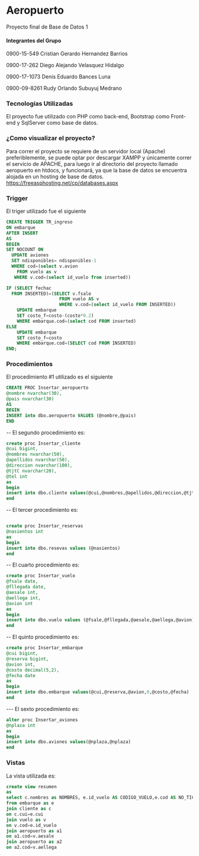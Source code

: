# Aeropuerto
Proyecto final de Base de Datos 1

#### Integrantes del Grupo
 0900-15-549 Cristian Gerardo Hernandez Barrios
 
 0900-17-262 Diego Alejando Velasquez Hidalgo
 
 0900-17-1073 Denis Eduardo Bances Luna
 
 0900-09-8261 Rudy Orlando Subuyuj Medrano

### Tecnologías Utilizadas
El proyecto fue utilizado con PHP como back-end, Bootstrap como Front-end y SqlServer como base de datos.

### ¿Como visualizar el proyecto?
Para correr el proyecto se requiere de un servidor local (Apache) preferiblemente, se puede optar por descargar XAMPP y únicamente correr el servicio de APACHE, para luego ir al directorio del proyecto llamado aeropuerto en htdocs, y funcionará, ya que la base de datos se encuentra alojada en un hosting de base de datos. https://freeasphosting.net/cp/databases.aspx

### Trigger
El triger utilizado fue el siguiente 
```sql
CREATE TRIGGER TR_ingreso
ON embarque
AFTER INSERT
AS
BEGIN
SET NOCOUNT ON
  UPDATE aviones
  SET ndisponibles= ndisponibles-1
  WHERE cod=(select v.avion
    FROM vuelo as v
   WHERE v.cod=(select id_vuelo from inserted))

IF (SELECT fechac
  FROM INSERTED)=(SELECT v.fsale
                    FROM vuelo AS v
                    WHERE v.cod=(select id_vuelo FROM INSERTED))
    UPDATE embarque
    SET costo_f=costo-(costo*0.2)
    WHERE embarque.cod=(select cod FROM inserted)
ELSE
    UPDATE embarque
    SET costo_f=costo
    WHERE embarque.cod=(SELECT cod FROM INSERTED)
END;
```

### Procedimientos
El procedimiento #1 utilizado es el siguiente
```sql
CREATE PROC Insertar_aeropuerto
@nombre nvarchar(30),
@pais nvarchar(30)
AS
BEGIN
INSERT into dbo.aeropuerto VALUES (@nombre,@pais)
END
```
--
El segundo procedimiento es:
```sql
create proc Insertar_cliente
@cui bigint,
@nombres nvarchar(50),
@apellidos nvarchar(50),
@direccion nvarchar(100),
@tjtC nvarchar(20),
@tel int
as
begin
insert into dbo.cliente values(@cui,@nombres,@apellidos,@direccion,@tjtC,@tel) 
end
```

--
El tercer procedimiento es:
```sql

create proc Insertar_reservas
@nasientos int
as
begin
insert into dbo.resevas values (@nasientos)
end
```

--
El cuarto procedimiento es:
```sql
create proc Insertar_vuelo
@fsale date,
@fllegada date,
@aesale int,
@aellega int,
@avion int
as
begin
insert into dbo.vuelo values (@fsale,@fllegada,@aesale,@aellega,@avion)
end
```

-- El quinto procedimiento es:
```sql
create proc Insertar_embarque
@cui bigint,
@reserva bigint,
@avion int,
@costo decimal(5,2),
@fecha date
as
begin
insert into dbo.embarque values(@cui,@reserva,@avion,0,@costo,@fecha)
end
```

--- El sexto procedimiento es:
```sql
alter proc Insertar_aviones
@nplaza int
as
begin 
insert into dbo.aviones values(@nplaza,@nplaza)
end
```

### Vistas 
La vista utilizada es:
```sql
create view resumen
as
select c.nombres as NOMBRES, e.id_vuelo AS CODIGO_VUELO,e.cod AS NO_TICKET,a1.nombre AS AEROPUERTO_SALIDA,a2.nombre AS AEROPUERTO_LLEGADA,v.fsale AS FECHA_SALIDA,v.fllega AS FECHA_LLEGADA
from embarque as e
join cliente as c
on c.cui=e.cui
join vuelo as v
on v.cod=e.id_vuelo
join aeropuerto as a1
on a1.cod=v.aesale
join aeropuerto as a2
on a2.cod=v.aellega
```
